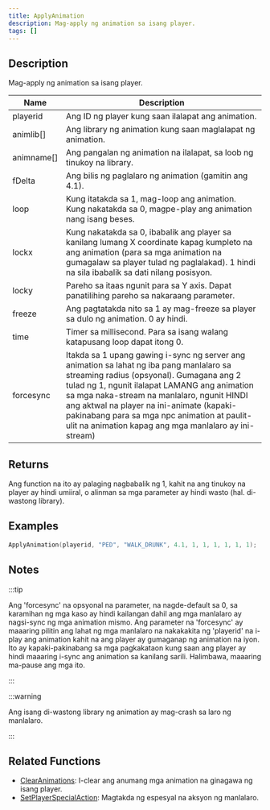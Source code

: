 ```yaml
---
title: ApplyAnimation
description: Mag-apply ng animation sa isang player.
tags: []
---
```


## Description

Mag-apply ng animation sa isang player.

| Name       | Description                                                                                                                                                                                                                                                                                                   |
| ---------- | ------------------------------------------------------------------------------------------------------------------------------------------------------------------------------------------------------------------------------------------------------------------------------------------------------------- |
| playerid   | Ang ID ng player kung saan ilalapat ang animation.                                                                                                                                                                                                                                                               |
| animlib[]  | Ang library ng animation kung saan maglalapat ng animation.                                                                                                                                                                                                                                                       |
| animname[] | Ang pangalan ng animation na ilalapat, sa loob ng tinukoy na library.                                                                                                                                                                                                                                             |
| fDelta     | Ang bilis ng paglalaro ng animation (gamitin ang 4.1).                                                                                                                                                                                                                                                                    |
| loop       | Kung itatakda sa 1, mag-loop ang animation. Kung nakatakda sa 0, magpe-play ang animation nang isang beses.                                                                                                                                                                                                                              |
| lockx      | Kung nakatakda sa 0, ibabalik ang player sa kanilang lumang X coordinate kapag kumpleto na ang animation (para sa mga animation na gumagalaw sa player tulad ng paglalakad). 1 hindi na sila ibabalik sa dati nilang posisyon.                                                                                                             |
| locky      | Pareho sa itaas ngunit para sa Y axis. Dapat panatilihing pareho sa nakaraang parameter.                                                                                                                                                                                                                          |
| freeze     | Ang pagtatakda nito sa 1 ay mag-freeze sa player sa dulo ng animation. 0 ay hindi.                                                                                                                                                                                                                             |
| time       | Timer sa millisecond. Para sa isang walang katapusang loop dapat itong 0.                                                                                                                                                                                                                                                |
| forcesync  | Itakda sa 1 upang gawing i-sync ng server ang animation sa lahat ng iba pang manlalaro sa streaming radius (opsyonal). Gumagana ang 2 tulad ng 1, ngunit ilalapat LAMANG ang animation sa mga naka-stream na manlalaro, ngunit HINDI ang aktwal na player na ini-animate (kapaki-pakinabang para sa mga npc animation at paulit-ulit na animation kapag ang mga manlalaro ay ini-stream) |

## Returns

Ang function na ito ay palaging nagbabalik ng 1, kahit na ang tinukoy na player ay hindi umiiral, o alinman sa mga parameter ay hindi wasto (hal. di-wastong library).

## Examples

```c
ApplyAnimation(playerid, "PED", "WALK_DRUNK", 4.1, 1, 1, 1, 1, 1, 1);
```

## Notes

:::tip

Ang 'forcesync' na opsyonal na parameter, na nagde-default sa 0, sa karamihan ng mga kaso ay hindi kailangan dahil ang mga manlalaro ay nagsi-sync ng mga animation mismo. Ang parameter na 'forcesync' ay maaaring pilitin ang lahat ng mga manlalaro na nakakakita ng 'playerid' na i-play ang animation kahit na ang player ay gumaganap ng animation na iyon. Ito ay kapaki-pakinabang sa mga pagkakataon kung saan ang player ay hindi maaaring i-sync ang animation sa kanilang sarili. Halimbawa, maaaring ma-pause ang mga ito.

:::

:::warning

Ang isang di-wastong library ng animation ay mag-crash sa laro ng manlalaro.

:::

## Related Functions

- [ClearAnimations](ClearAnimations): I-clear ang anumang mga animation na ginagawa ng isang player.
- [SetPlayerSpecialAction](SetPlayerSpecialAction): Magtakda ng espesyal na aksyon ng manlalaro.